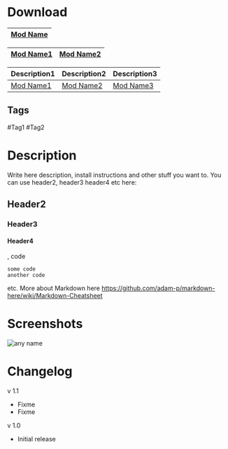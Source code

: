 # Download
[Mod Name](url) |
----|

[Mod Name1](url) | [Mod Name2](url)
----|----

Description1 | Description2 | Description3
----|----|----
[Mod Name1](url) | [Mod Name2](url) | [Mod Name3](url)

## Tags
#Tag1 #Tag2

# Description
Write here description, install instructions and other stuff you want to. You can use header2, header3 header4 etc here:
## Header2
### Header3
#### Header4
, code
```
some code
another code
```
etc. More about Markdown here https://github.com/adam-p/markdown-here/wiki/Markdown-Cheatsheet

# Screenshots
![any name](http://3.bp.blogspot.com/-3ghyra88vi8/UGfwf_D7UTI/AAAAAAAADEQ/iF31Eb2hZ2w/s1600/borderlands2.jpg)

# Changelog
v 1.1
* Fixme
* Fixme

v 1.0
* Initial release